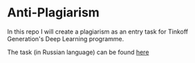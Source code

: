 # Anti-Plagiarism

In this repo I will create a plagiarism as an entry task for Tinkoff Generation's Deep Learning programme.

The task (in Russian language) can be found [here](TASK.md)
